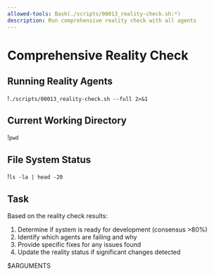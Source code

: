 ```yaml
---
allowed-tools: Bash(./scripts/00013_reality-check.sh:*)
description: Run comprehensive reality check with all agents
---
```


# Comprehensive Reality Check

## Running Reality Agents
!`./scripts/00013_reality-check.sh --full 2>&1`

## Current Working Directory
!`pwd`

## File System Status
!`ls -la | head -20`

## Task
Based on the reality check results:
1. Determine if system is ready for development (consensus >80%)
2. Identify which agents are failing and why
3. Provide specific fixes for any issues found
4. Update the reality status if significant changes detected

$ARGUMENTS